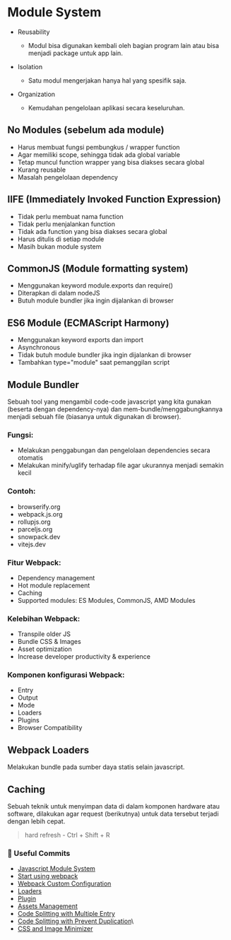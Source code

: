 # Module System

- Reusability

  - Modul bisa digunakan kembali oleh bagian program lain atau bisa menjadi package untuk app lain.

- Isolation

  - Satu modul mengerjakan hanya hal yang spesifik saja.

- Organization

  - Kemudahan pengelolaan aplikasi secara keseluruhan.

## No Modules (sebelum ada module)

- Harus membuat fungsi pembungkus / wrapper function
- Agar memiliki scope, sehingga tidak ada global variable
- Tetap muncul function wrapper yang bisa diakses secara global
- Kurang reusable
- Masalah pengelolaan dependency

## IIFE (Immediately Invoked Function Expression)

- Tidak perlu membuat nama function
- Tidak perlu menjalankan function
- Tidak ada function yang bisa diakses secara global
- Harus ditulis di setiap module
- Masih bukan module system

## CommonJS (Module formatting system)

- Menggunakan keyword module.exports dan require()
- Diterapkan di dalam nodeJS
- Butuh module bundler jika ingin dijalankan di browser

## ES6 Module (ECMAScript Harmony)

- Menggunakan keyword exports dan import
- Asynchronous
- Tidak butuh module bundler jika ingin dijalankan di browser
- Tambahkan type="module" saat pemanggilan script

## Module Bundler

Sebuah tool yang mengambil code-code javascript yang kita gunakan (beserta dengan dependency-nya) dan mem-bundle/menggabungkannya menjadi sebuah file (biasanya untuk digunakan di browser).

### Fungsi:

- Melakukan penggabungan dan pengelolaan dependencies secara otomatis
- Melakukan minify/uglify terhadap file agar ukurannya menjadi semakin kecil

### Contoh:

- browserify.org
- webpack.js.org
- rollupjs.org
- parceljs.org
- snowpack.dev
- vitejs.dev

### Fitur Webpack:

- Dependency management
- Hot module replacement
- Caching
- Supported modules: ES Modules, CommonJS, AMD Modules

### Kelebihan Webpack:

- Transpile older JS
- Bundle CSS & Images
- Asset optimization
- Increase developer productivity & experience

### Komponen konfigurasi Webpack:

- Entry
- Output
- Mode
- Loaders
- Plugins
- Browser Compatibility

## Webpack Loaders

Melakukan bundle pada sumber daya statis selain javascript.

## Caching

Sebuah teknik untuk menyimpan data di dalam komponen hardware atau software, dilakukan agar request (berikutnya) untuk data tersebut terjadi dengan lebih cepat.

> hard refresh - Ctrl + Shift + R

### 📌 Useful Commits

- [Javascript Module System](https://github.com/fnurrahmah125/wpu_webpack/commit/4399abc63dfa73331aa423a7f96113e814d7237b)
- [Start using webpack](https://github.com/fnurrahmah125/wpu_webpack/commit/3f0a53ecdac822b1a2ca5d478d405eb9dd1e1798)
- [Webpack Custom Configuration](https://github.com/fnurrahmah125/wpu_webpack/commit/7019ee3bda61cabf014a3fefecca33f5d8345d72)
- [Loaders](https://github.com/fnurrahmah125/wpu_webpack/commit/a2cf73d917dba93e96242553d8ce14abba3ece45)
- [Plugin](https://github.com/fnurrahmah125/wpu_webpack/commit/d01503be4ce29bf00ea62f621a47d0e4f0f69b3e)
- [Assets Management](https://github.com/fnurrahmah125/wpu_webpack/commit/4eb1528d935594cd23bc9dbb7177e66b0e0210d4)
- [Code Splitting with Multiple Entry](https://github.com/fnurrahmah125/wpu_webpack/commit/04bc74d2ec4233b0532c940e4d62b02431ddd1b8)
- [Code Splitting with Prevent Duplication](https://github.com/fnurrahmah125/wpu_webpack/commit/b8ebdfb21e7da3552aee38f54aaa8f1f7f63f37b)\
- [CSS and Image Minimizer](https://github.com/fnurrahmah125/wpu_webpack/commit/1f0e7f64b1dddd28d869f6a5472eb032145659e9)
